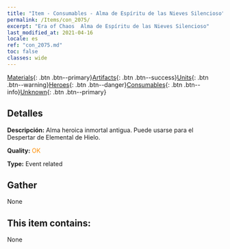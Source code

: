 ```yaml
---
title: "Item - Consumables - Alma de Espíritu de las Nieves Silencioso"
permalink: /Items/con_2075/
excerpt: "Era of Chaos  Alma de Espíritu de las Nieves Silencioso"
last_modified_at: 2021-04-16
locale: es
ref: "con_2075.md"
toc: false
classes: wide
---
```

 [Materials](/es/Items/){: .btn .btn--primary}[Artifacts](/es/Items/Artifacts/){: .btn .btn--success}[Units](/es/Items/Units/){: .btn .btn--warning}[Heroes](/es/Items/Heroes/){: .btn .btn--danger}[Consumables](/es/Items/Consumables/){: .btn .btn--info}[Unknown](/es/Items/Unknown/){: .btn .btn--primary}

## Detalles
 **Descripción:** Alma heroica inmortal antigua. Puede usarse para el Despertar de Elemental de Hielo.

 **Quality:** <span style="color: #FF8C00">OK</span>

 **Type:** Event related

## Gather

  None

## This item contains:

  None

